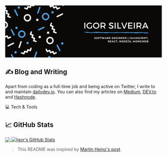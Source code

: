 [![Header](/header.png "Header")](https://igorsilveira.me/)


## ✍️ Blog and Writing
Apart from coding as a full-time job and being active on Twitter, I write to and maintain [dailydev.io](https://dailydev.io). You can also find my articles on [Medium](https://medium.com/@igorasilveira), [DEV.to](https://dev.to/igorasilveira) and [Hashnode](https://igorasilveira.hashnode.dev/).

💻 Tech & Tools

## 📈 GitHub Stats

<a href="https://github.com/igorasilveira/igorasilveira">
  <img align="center" src="https://github-readme-stats.vercel.app/api/top-langs/?username=igorasilveira&hide=objective-c,plpgsql&title_color=ffffff&langs_count=8&text_color=c9cacc&icon_color=2bbc8a&bg_color=1d1f21" />
</a>
<a href="https://github.com/igorasilveira/igorasilveira">
  <img align="center" src="https://github-readme-stats.vercel.app/api?username=igorasilveira&show_icons=true&line_height=27&count_private=true&title_color=ffffff&text_color=c9cacc&icon_color=2bbc8a&bg_color=1d1f21" alt="Igor's GitHub Stats" />
</a>

<!--
**igorasilveira/igorasilveira** is a ✨ _special_ ✨ repository because its `README.md` (this file) appears on your GitHub profile.

Here are some ideas to get you started:

- 🔭 I’m currently working on ...
- 🌱 I’m currently learning ...
- 👯 I’m looking to collaborate on ...
- 🤔 I’m looking for help with ...
- 💬 Ask me about ...
- 📫 How to reach me: ...
- 😄 Pronouns: ...
- ⚡ Fun fact: ...
-->

> This README was inspired by [Martin Heinz's post](https://towardsdatascience.com/build-a-stunning-readme-for-your-github-profile-9b80434fe5d7).